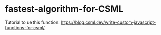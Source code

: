 # fastest-algorithm-for-CSML

Tutorial to ue this function: https://blog.csml.dev/write-custom-javascript-functions-for-csml/
